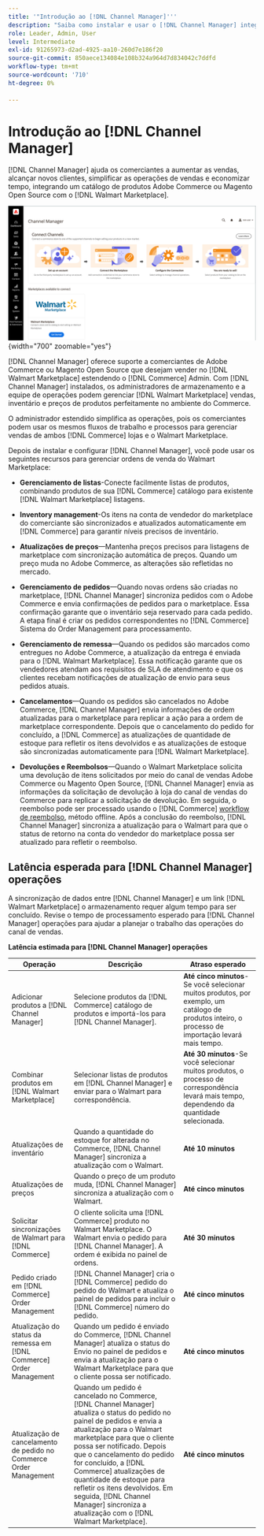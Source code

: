 ```yaml
---
title: '"Introdução ao [!DNL Channel Manager]'''
description: "Saiba como instalar e usar o [!DNL Channel Manager] integrar as lojas Adobe Commerce e Magento Open Source ao Walmart Marketplace e criar um canal de vendas para gerenciar as listagens, os preços, o inventário e as vendas do marketplace com facilidade através do Administrador de comércio."
role: Leader, Admin, User
level: Intermediate
exl-id: 91265973-d2ad-4925-aa10-260d7e186f20
source-git-commit: 850aece134084e108b324a964d7d834042c7ddfd
workflow-type: tm+mt
source-wordcount: '710'
ht-degree: 0%

---
```



# Introdução ao [!DNL Channel Manager]

[!DNL Channel Manager] ajuda os comerciantes a aumentar as vendas, alcançar novos clientes, simplificar as operações de vendas e economizar tempo, integrando um catálogo de produtos Adobe Commerce ou Magento Open Source com o [!DNL Walmart Marketplace].

![[!DNL Channel Manager] exibição do administrador da extensão](assets/channel-manager-home.png){width="700" zoomable="yes"}

[!DNL Channel Manager] oferece suporte a comerciantes de Adobe Commerce ou Magento Open Source que desejam vender no [!DNL Walmart Marketplace] estendendo o [!DNL Commerce] Admin. Com [!DNL Channel Manager] instalados, os administradores de armazenamento e a equipe de operações podem gerenciar [!DNL Walmart Marketplace] vendas, inventário e preços de produtos perfeitamente no ambiente do Commerce.

O administrador estendido simplifica as operações, pois os comerciantes podem usar os mesmos fluxos de trabalho e processos para gerenciar vendas de ambos [!DNL Commerce] lojas e o Walmart Marketplace.

Depois de instalar e configurar [!DNL Channel Manager], você pode usar os seguintes recursos para gerenciar ordens de venda do Walmart Marketplace:

* **Gerenciamento de listas**-Conecte facilmente listas de produtos, combinando produtos de sua [!DNL Commerce] catálogo para existente [!DNL Walmart Marketplace] listagens.

* **Inventory management**-Os itens na conta de vendedor do marketplace do comerciante são sincronizados e atualizados automaticamente em [!DNL Commerce] para garantir níveis precisos de inventário.

* **Atualizações de preços**—Mantenha preços precisos para listagens de marketplace com sincronização automática de preços. Quando um preço muda no Adobe Commerce, as alterações são refletidas no mercado.

* **Gerenciamento de pedidos**—Quando novas ordens são criadas no marketplace, [!DNL Channel Manager] sincroniza pedidos com o Adobe Commerce e envia confirmações de pedidos para o marketplace. Essa confirmação garante que o inventário seja reservado para cada pedido. A etapa final é criar os pedidos correspondentes no [!DNL Commerce] Sistema do Order Management para processamento.

* **Gerenciamento de remessa**—Quando os pedidos são marcados como entregues no Adobe Commerce, a atualização da entrega é enviada para o [!DNL Walmart Marketplace]. Essa notificação garante que os vendedores atendam aos requisitos de SLA de atendimento e que os clientes recebam notificações de atualização de envio para seus pedidos atuais.

* **Cancelamentos**—Quando os pedidos são cancelados no Adobe Commerce, [!DNL Channel Manager] envia informações de ordem atualizadas para o marketplace para replicar a ação para a ordem de marketplace correspondente. Depois que o cancelamento do pedido for concluído, a [!DNL Commerce] as atualizações de quantidade de estoque para refletir os itens devolvidos e as atualizações de estoque são sincronizadas automaticamente para [!DNL Walmart Marketplace].

* **Devoluções e Reembolsos**—Quando o Walmart Marketplace solicita uma devolução de itens solicitados por meio do canal de vendas Adobe Commerce ou Magento Open Source, [!DNL Channel Manager] envia as informações da solicitação de devolução à loja do canal de vendas do Commerce para replicar a solicitação de devolução. Em seguida, o reembolso pode ser processado usando o [!DNL Commerce] [workflow de reembolso](https://experienceleague.adobe.com/docs/commerce-admin/stores-sales/order-management/credit-memos/credit-memos.html#refund-workflow), método offline. Após a conclusão do reembolso, [!DNL Channel Manager] sincroniza a atualização para o Walmart para que o status de retorno na conta do vendedor do marketplace possa ser atualizado para refletir o reembolso.

## Latência esperada para [!DNL Channel Manager] operações

A sincronização de dados entre [!DNL Channel Manager] e um link [!DNL Walmart Marketplace] o armazenamento requer algum tempo para ser concluído. Revise o tempo de processamento esperado para [!DNL Channel Manager] operações para ajudar a planejar o trabalho das operações do canal de vendas.

**Latência estimada para [!DNL Channel Manager] operações**

| **Operação** | **Descrição** | **Atraso esperado** |
|------------------------------------------------------------|--------------------------------------------------------------------------------------------------------------------------------------------------------------------------------------------------------------------------------------------------------------------------------------------------------------------------------------------------------------------------------------------------|------------------------------------------------------------------------------------------------------------------------------|
| Adicionar produtos a [!DNL Channel Manager] | Selecione produtos da [!DNL Commerce] catálogo de produtos e importá-los para [!DNL Channel Manager]. | **Até cinco minutos**- Se você selecionar muitos produtos, por exemplo, um catálogo de produtos inteiro, o processo de importação levará mais tempo. |
| Combinar produtos em [!DNL Walmart Marketplace] | Selecionar listas de produtos em [!DNL Channel Manager] e enviar para o Walmart para correspondência. | **Até 30 minutos**-Se você selecionar muitos produtos, o processo de correspondência levará mais tempo, dependendo da quantidade selecionada. |
| Atualizações de inventário | Quando a quantidade do estoque for alterada no Commerce, [!DNL Channel Manager] sincroniza a atualização com o Walmart. | **Até 10 minutos** |
| Atualizações de preços | Quando o preço de um produto muda, [!DNL Channel Manager] sincroniza a atualização com o Walmart. | **Até cinco minutos** |
| Solicitar sincronizações de Walmart para [!DNL Commerce] | O cliente solicita uma [!DNL Commerce] produto no Walmart Marketplace. O Walmart envia o pedido para [!DNL Channel Manager]. A ordem é exibida no painel de ordens. | **Até 30 minutos** |
| Pedido criado em [!DNL Commerce] Order Management | [!DNL Channel Manager] cria o [!DNL Commerce] pedido do pedido do Walmart e atualiza o painel de pedidos para incluir o [!DNL Commerce] número do pedido. | **Até cinco minutos** |
| Atualização do status da remessa em [!DNL Commerce] Order Management | Quando um pedido é enviado do Commerce, [!DNL Channel Manager] atualiza o status do Envio no painel de pedidos e envia a atualização para o Walmart Marketplace para que o cliente possa ser notificado. | **Até cinco minutos** |
| Atualização de cancelamento de pedido no Commerce Order Management | Quando um pedido é cancelado no Commerce, [!DNL Channel Manager] atualiza o status do pedido no painel de pedidos e envia a atualização para o Walmart marketplace para que o cliente possa ser notificado. Depois que o cancelamento do pedido for concluído, a [!DNL Commerce] atualizações de quantidade de estoque para refletir os itens devolvidos. Em seguida, [!DNL Channel Manager] sincroniza a atualização com o [!DNL Walmart Marketplace]. | **Até cinco minutos** |


